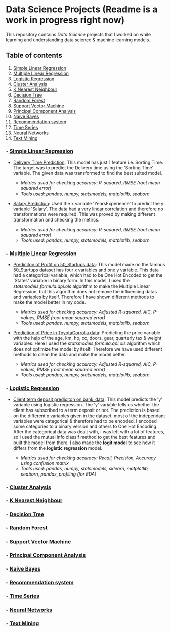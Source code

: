 # Data Science Projects (Readme is a work in progress right now)
This repository contains *Data Science* projects that I worked on while learning and understanding data science & machine learning models.

## Table of contents
1. [Simple Linear Regression](#slr)
2. [Multiple Linear Regression](#mlr)
3. [Logistic Regression](#lr)
4. [Cluster Analysis](#ca)
5. [K Nearest Neighbour](#knn)
6. [Decision Tree](#dt)
7. [Random Forest](#rf)
8. [Support Vector Machine](#svm)
9. [Principal Component Analysis](#rf)
10. [Naive Bayes](#nb)
11. [Recommendation system](#rs)
12. [Time Series](#ts)
13. [Neural Networks](#nn)
14. [Text Mining](#tm)




### ‣ [Simple Linear Regression](https://github.com/FloydFernandes/data-science-portfolio/tree/main/projects/Simple%20linear%20Regression) <a name="slr"></a>
  * [Delivery Time Prediction](https://github.com/FloydFernandes/data-science-portfolio/blob/main/projects/Simple%20linear%20Regression/Delivery%20Time%20SLR%20model.ipynb): This model has just 1 feature i.e. Sorting Time. The target was to predict the Delivery time using the 'Sorting Time' variable. The given data was transformed to find the best suited model. 

    * *Metrics used for checking accuracy: R-squared, RMSE (root mean squared error)*
    * *Tools used: pandas, numpy, statsmodels, matplotlib, seaborn*

  * [Salary Prediction](https://github.com/FloydFernandes/data-science-portfolio/blob/main/projects/Simple%20linear%20Regression/Salary%20SLR%20model.ipynb): Used the x variable 'YearsExperience' to predict the y variable 'Salary'. The data had a very linear correlation and therefore no transformations were required. This was proved by making different transformation and checking the metrics.

    * *Metrics used for checking accuracy: R-squared, RMSE (root mean squared error)*
    * *Tools used: pandas, numpy, statsmodels, matplotlib, seaborn*

### ‣ [Multiple Linear Regression](https://github.com/FloydFernandes/data-science-portfolio/tree/main/projects/Multiple%20linear%20regression) <a name="mlr"></a>
  * [Prediciton of Profit on 50_Startups data](https://github.com/FloydFernandes/data-science-portfolio/blob/main/projects/Multiple%20linear%20regression/MLR_50_Startups.ipynb): This model made on the famous 50_Startups dataset has four x variables and one y variable. This data had a categorical variable, which had to be One Hot Encoded to get the 'States' variable in binary form. In this model, I used the *statsmodels.formula.api.ols* algorithm to make the Multiple Linear Regression, but this algorithm does not remove the influencing datas and variables by itself. Therefore I have shown different methods to make the model better in my code.

    * *Metrics used for checking accuracy: Adjusted R-squared, AIC, P-values, RMSE (root mean squared error)*
    * *Tools used: pandas, numpy, statsmodels, matplotlib, seaborn*

  * [Prediction of Price in ToyotaCorrolla data](https://github.com/FloydFernandes/data-science-portfolio/blob/main/projects/Simple%20linear%20Regression/Salary%20SLR%20model.ipynb): Predicting the price variable with the help of the age, km, hp, cc, doors, gear, quarterly tax & weight variables. Here I used the *statsmodels.formula.api.ols* algorithm which does not optimize the model by itself. Therefore we have used different methods to clean the data and make the model better.

    * *Metrics used for checking accuracy: Adjusted R-squared, AIC, P-values, RMSE (root mean squared error)*
    * *Tools used: pandas, numpy, statsmodels, matplotlib, seaborn*
    
### ‣ [Logistic Regression](https://github.com/FloydFernandes/data-science-portfolio/tree/main/projects/Logistic%20Regression) <a name="lr"></a>
  * [Client term deposit prediciton on bank_data](https://github.com/FloydFernandes/data-science-portfolio/blob/main/projects/Simple%20linear%20Regression/Salary%20SLR%20model.ipynb): This model predicts the 'y' variable using logistic regression. The 'y' variable tells us whether the client has subscribed to a term deposit or not. The prediction is based on the different x variables given in the dataset. most of the independant variables were categorical & therefore had to be encoded. I encoded some categories to a binary version and others to One Hot Encoding. After the categorical data was dealt with, I was left with a lot of features, so I used the mutual info classif method to get the best features and built the model from there. I also made the **logit model** to see how it differs from the **logistic regression** model.

    * *Metrics used for checking accuracy: Recall, Precision, Accuracy using confusion matrix*
    * *Tools used: pandas, numpy, statsmodels, sklearn, matplotlib, seaborn, pandas_profiling (for EDA)*
### ‣ [Cluster Analysis](https://github.com/FloydFernandes/data-science-portfolio/tree/main/projects/Clustering) <a name="ca"></a>
### ‣ [K Nearest Neighbour](https://github.com/FloydFernandes/data-science-portfolio/tree/main/projects/K%20Nearest%20neighbour) <a name="knn"></a>
### ‣ [Decision Tree](https://github.com/FloydFernandes/data-science-portfolio/tree/main/projects/Decision%20Tree) <a name="dt"></a>
### ‣ [Random Forest](https://github.com/FloydFernandes/data-science-portfolio/tree/main/projects/Random%20Forest) <a name="rf"></a>
### ‣ [Support Vector Machine](https://github.com/FloydFernandes/data-science-portfolio/tree/main/projects/Support%20Vector%20Machine) <a name="svm"></a>
### ‣ [Principal Component Analysis](https://github.com/FloydFernandes/data-science-portfolio/tree/main/projects/PCA) <a name="pca"></a>
### ‣ [Naive Bayes](https://github.com/FloydFernandes/data-science-portfolio/tree/main/projects/Naive%20Bayes) <a name="nb"></a>
### ‣ [Recommendation system](https://github.com/FloydFernandes/data-science-portfolio/tree/main/projects/Recommendation%20system) <a name="rs"></a>
### ‣ [Time Series](https://github.com/FloydFernandes/data-science-portfolio/tree/main/projects/Time%20Series) <a name="ts"></a>
### ‣ [Neural Networks](https://github.com/FloydFernandes/data-science-portfolio/tree/main/projects/Neural%20Networks) <a name="nn"></a>
### ‣ [Text Mining](https://github.com/FloydFernandes/data-science-portfolio/tree/main/projects/Text%20mining) <a name="tm"></a>
